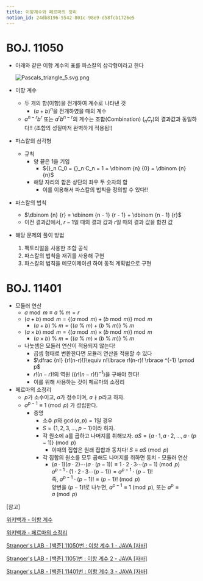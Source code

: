 ```yaml
---
title: 이항계수와 페르마의 정리
notion_id: 24db8196-5542-801c-98e9-d58fcb1726e5
---
```

  
# BOJ. 11050  
  
- 아래와 같은 이항 계수의 표를 파스칼의 삼각형이라고 한다  
  
    ![Pascals_triangle_5.svg.png](https://prod-files-secure.s3.us-west-2.amazonaws.com/ee9cb3f6-9bac-463c-ac07-0442097183e8/67dbf580-7a07-485d-ae36-3de4a6a96e17/Pascals_triangle_5.svg.png?X-Amz-Algorithm=AWS4-HMAC-SHA256&X-Amz-Content-Sha256=UNSIGNED-PAYLOAD&X-Amz-Credential=ASIAZI2LB4665ROCWJW6%2F20251004%2Fus-west-2%2Fs3%2Faws4_request&X-Amz-Date=20251004T010919Z&X-Amz-Expires=3600&X-Amz-Security-Token=IQoJb3JpZ2luX2VjELn%2F%2F%2F%2F%2F%2F%2F%2F%2F%2FwEaCXVzLXdlc3QtMiJHMEUCIQDBhKvHSRoGXG7ZjN53tZ5%2F87bsdyp0K4A73Lwnh8TgNQIgKtzzTO5dFwmfGAKjKEc%2BFtHCukPAUHpann9YFO54hZIq%2FwMIUhAAGgw2Mzc0MjMxODM4MDUiDJjNd1PDdiaQL9N0GyrcA0enP2fY7rAVIktSVA4iLNh7ETQ2lPoRSuVmLOsRXh5NFXTBbCuvHqDE6vB%2B98tnWFDCq7pN41XPeU2bXkzYIYJcU6EfKQWamfWkV1xTNruOGPr7y22bIfW4dfcMz2vjIjieztuW2C2y2uBIWL8mKLA4mRF6lL7EXcIAG9Mtu9cpbkHkJrSpq5XxQ2kfJwawqGTIjUgaHNOS5CpL1w7NSetI%2BfWPmFNKkby5UeuJYcklDGohruftdxSwSEMNbSRHybLtU4XW%2Fp0JZ1ZN%2F0Ejgb%2BTfUkz2dAVUMBZ1D%2FmW46i1699aRLDMWNJiHhFadVdKV5E6SMlYkyDNF5Z9O%2B5OMBdCCNmVrVSkOJgJSi3xeQvS1D31m7yKmUuWT9fvmUXqBmN0LtbYBaz9gIjC1a1nLzZ%2FZa3271bRG3kbQCu0J6DnyB0zt7ataSfZtvUMErV%2B1sm8XiEKuSqV%2FrBgY0eetZQcPv7nGpJWphLe%2BX4Vmu9h8nLYx9RRYBr2LYwQTsuix6yvPOGOP18Py%2BxNseFr4yqZdfdZGMHmwGh3Io%2BDQkX07p6fFefEXZRbS04ZOAtjSeSXNCLuocSCyby9P%2Bt9Pvr8Tl7luW32tjN0RKI%2Bu3rV5QEYoFupPZZmieiMNrjgccGOqUBgQEe%2BTpTAkOt0lmJBEYoDNLXha8EjqEtuTPe36UQA%2F5tVEnaxfNzp%2Bs2XwTWYGvYOpHUm%2ButwpBflJAqYixX5gTAyXYmI3lcLoW%2FILAjjlV6VX6PZtqNIz%2F%2F9s9nTKim1hbtFhxkILKkIbVZeRlCOu1Ak5I3cFr3FzH51NYED2%2F%2BPuqtmz1nb23dIQeM3lSGEmzCFuWaDnnMNTPcGGeu8y4rAjUh&X-Amz-Signature=6fc09a671c20114c3f2178959e67dea6ae22478a0d4cda0e617ce854611b5204&X-Amz-SignedHeaders=host&x-amz-checksum-mode=ENABLED&x-id=GetObject)  
  
- 이항 계수  
    - 두 개의 항(이항)을 전개하여 계수로 나타낸 것  
        - $(a+b)^n$을 전개하였을 때의 계수  
    - $a^{n-r}b^r$ 또는 $a^rb^{n-r}$의 계수는 조합(Combination) (${}_nC_r$)의 결과값과 동일하다!! (조합의 성질마저 완벽하게 적용됨!)  
- 파스칼의 삼각형  
    - 규칙  
        - 양 끝은 1을 기입  
            - ${}_n C_0 = {}_n C_n = 1 = \dbinom {n} {0} = \dbinom {n} {n}$  
        - 해당 자리의 합은 상단의 좌우 두 숫자의 합  
            - 이를 이용해서 파스칼의 법칙을 정의할 수 있다!!  
- 파스칼의 법칙  
    - $\dbinom {n} {r} = \dbinom {n - 1} {r  - 1} + \dbinom {n - 1} {r}$  
    - 이전 결과값에서, $r-1$일 때의 결과 값과 $r$일 때의 결과 값을 합친 값  
- 해당 문제의 풀이 방법  
    1. 팩토리얼을 사용한 조합 공식  
    2. 파스칼의 법칙을 재귀를 사용해 구현  
    3. 파스칼의 법칙을 메모이제이션 하여 동적 계획법으로 구현  
  
# BOJ. 11401  
  
- 모듈러 연산  
    - $a \bmod m \equiv a \ \% \ m = r$  
    - $(a + b) \bmod m = \lbrace (a \bmod m) + (b \bmod m) \rbrace \bmod m$  
        - $(a + b) \ \% \ m = \lbrace (a \ \% \ m) + (b \ \% \ m) \rbrace \ \% \ m$  
    - $(a \times b) \bmod m = \lbrace (a \bmod m) \times (b \bmod m) \rbrace \bmod m$  
        - $(a \times b) \ \% \ m = \lbrace (a \ \% \ m) \times (b \ \% \ m) \rbrace \ \% \ m$  
    - 나눗셈은 모듈러 연산이 적용되지 않는다!  
        - 곱셈 형태로 변환한다면 모듈러 연산을 적용할 수 있다  
        - $\dfrac {n!} {r!(n-r)!}\equiv n!\lbrace r!(n-r)! \rbrace ^{-1} \pmod p$  
        - $r!(n-r)!$의 역원 ($\lbrace r!(n-r)! \rbrace ^ {-1}$)을 구해야 한다!  
        - 이를 위해 사용하는 것이 페르마의 소정리  
- 페르마의 소정리  
    - $p$가 소수이고, $a$가 정수이며,  $a \nmid p$라고 하자.  
    - $a^{p-1} \equiv 1 \pmod p$ 가 성립한다.  
        - 증명  
            - 소수 $p$와 $\gcd(a, p) = 1$일 경우  
            - $S = \lbrace 1,2,3,\dots, p-1 \rbrace$이라 하자.  
            - 각 원소에 a를 곱하고 나머지를 취해보자. $aS = \lbrace a \cdot 1, a \cdot 2, \dots, a \cdot (p-1) \rbrace \pmod p$  
                - 이때의 집합은 원래 집합과 동치다! $S \equiv aS \pmod p$  
            - 각 집합의 원소를 모두 곱해도 나머지를 취하면 동치 - 모듈러 연산  
                - $(a \cdot 1)(a \cdot 2) \cdots(a \cdot (p-1)) \equiv 1 \cdot 2 \cdot 3 \cdots (p-1) \pmod p$   
                $a^{p-1} \cdot (1 \cdot 2 \cdot 3 \cdots (p-1)) = a^{p-1} \cdot (p-1)!$   
                즉, $a^{p-1} \cdot (p-1)! \equiv (p-1)! \pmod p$  
                양변을 $(p-1)!$로 나누면, $a^{p-1} \equiv 1 \pmod p$, 또는 $a^p \equiv a \pmod p$  
  
[참고]  
  
  
[위키백과 - 이항 계수](https://ko.wikipedia.org/wiki/%EC%9D%B4%ED%95%AD_%EA%B3%84%EC%88%98)  
  
  
[위키백과 - 페르마의 소정리](https://ko.wikipedia.org/wiki/%ED%8E%98%EB%A5%B4%EB%A7%88%EC%9D%98_%EC%86%8C%EC%A0%95%EB%A6%AC)  
  
  
[Stranger's LAB - [백준] 11050번 : 이항 계수 1 - JAVA [자바]](https://st-lab.tistory.com/159)  
  
  
[Stranger's LAB - [백준] 11051번 : 이항 계수 2 - JAVA [자바]](https://st-lab.tistory.com/162)  
  
  
[Stranger's LAB - [백준] 11401번 : 이항 계수 3 - JAVA [자바]](https://st-lab.tistory.com/241)  
  
